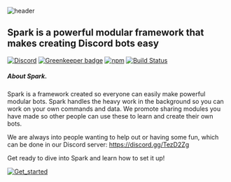![header](https://cdn.discordapp.com/attachments/237019716546199552/432200563485179906/banner-outlined-no-bg4x.png)
## Spark is a powerful modular framework that makes creating Discord bots easy

[![Discord](https://discordapp.com/api/guilds/248505281741455360/embed.png)](https://discord.gg/TezD2Zg)
[![Greenkeeper badge](https://badges.greenkeeper.io/Sparkbots/Spark.svg)](https://greenkeeper.io/)
[![npm](https://img.shields.io/npm/v/sparkbots.svg)](https://npmjs/sparkbots)
[![Build Status](https://api.travis-ci.org/Sparkbots/Spark.svg?branch=Stable)](https://travis-ci.org/TobiasFeld22/Spark) <br>


##### About Spark.
Spark is a framework created so everyone can easily make powerful modular bots. 
Spark handles the heavy work in the background so you can work on your own commands and data.
We promote sharing modules you have made so other people can use these to learn and create their own bots.

We are always into people wanting to help out or having some fun, which can be done in our Discord server: https://discord.gg/TezD2Zg

Get ready to dive into Spark and learn how to set it up!

[![Get_started](https://cdn.discordapp.com/attachments/237019716546199552/432194740801241089/unknown.png)](https://discordspark.com/documentation/intro/)
